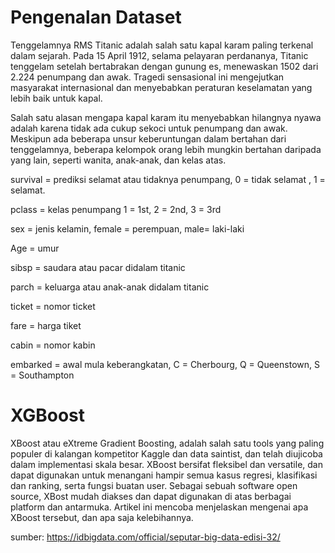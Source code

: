 # Pengenalan Dataset
Tenggelamnya RMS Titanic adalah salah satu kapal karam paling terkenal dalam sejarah. Pada 15 April 1912, selama pelayaran perdananya, Titanic tenggelam setelah bertabrakan dengan gunung es, menewaskan 1502 dari 2.224 penumpang dan awak. Tragedi sensasional ini mengejutkan masyarakat internasional dan menyebabkan peraturan keselamatan yang lebih baik untuk kapal.

Salah satu alasan mengapa kapal karam itu menyebabkan hilangnya nyawa adalah karena tidak ada cukup sekoci untuk penumpang dan awak. Meskipun ada beberapa unsur keberuntungan dalam bertahan dari tenggelamnya, beberapa kelompok orang lebih mungkin bertahan daripada yang lain, seperti wanita, anak-anak, dan kelas atas.

survival	  = prediksi selamat atau tidaknya penumpang, 0 = tidak selamat , 1 = selamat.

pclass	    = kelas penumpang	1 = 1st, 2 = 2nd, 3 = 3rd

sex	        = jenis kelamin, female = perempuan, male= laki-laki

Age	        = umur

sibsp	      = saudara atau pacar didalam titanic

parch	      = keluarga atau anak-anak didalam titanic

ticket	    = nomor ticket

fare	      = harga tiket

cabin	      = nomor kabin

embarked	  = awal mula keberangkatan,	C = Cherbourg, Q = Queenstown, S = Southampton


# XGBoost
XBoost atau eXtreme Gradient Boosting, adalah salah satu tools yang paling populer di kalangan kompetitor Kaggle dan data saintist, dan telah diujicoba dalam implementasi skala besar. XBoost bersifat fleksibel dan versatile, dan dapat digunakan untuk menangani hampir semua kasus regresi, klasifikasi dan ranking, serta fungsi buatan user. Sebagai sebuah software open source, XBost mudah diakses dan dapat digunakan di atas berbagai platform dan antarmuka. Artikel ini mencoba menjelaskan mengenai apa XBoost tersebut, dan apa saja kelebihannya.

sumber: https://idbigdata.com/official/seputar-big-data-edisi-32/


